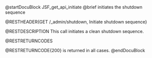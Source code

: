 
@startDocuBlock JSF_get_api_initiate
@brief initiates the shutdown sequence

@RESTHEADER{GET /_admin/shutdown, Initiate shutdown sequence}

@RESTDESCRIPTION
This call initiates a clean shutdown sequence.

@RESTRETURNCODES

@RESTRETURNCODE{200}
is returned in all cases.
@endDocuBlock

